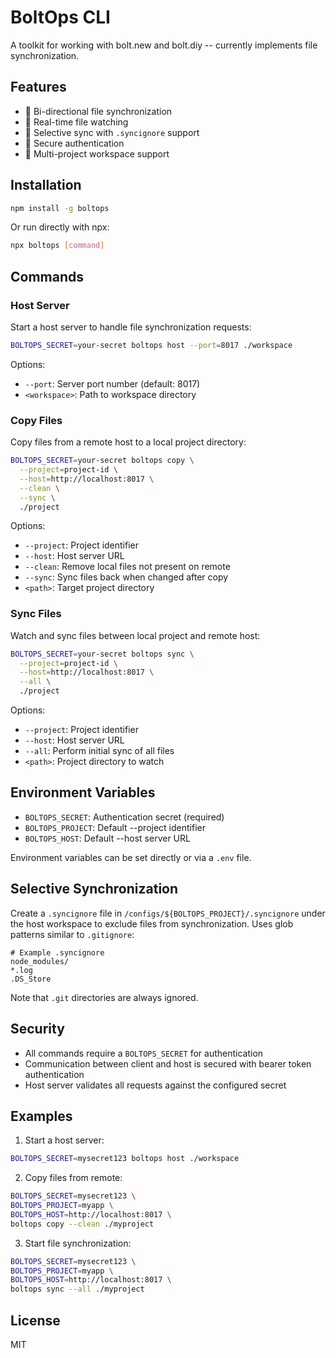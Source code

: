 # BoltOps CLI

A toolkit for working with bolt.new and bolt.diy -- currently implements file synchronization.

## Features

- 🔄 Bi-directional file synchronization
- 👀 Real-time file watching
- 🎯 Selective sync with `.syncignore` support
- 🔐 Secure authentication
- 📁 Multi-project workspace support

## Installation

```bash
npm install -g boltops
```

Or run directly with npx:

```bash
npx boltops [command]
```

## Commands

### Host Server

Start a host server to handle file synchronization requests:

```bash
BOLTOPS_SECRET=your-secret boltops host --port=8017 ./workspace
```

Options:
- `--port`: Server port number (default: 8017)
- `<workspace>`: Path to workspace directory

### Copy Files

Copy files from a remote host to a local project directory:

```bash
BOLTOPS_SECRET=your-secret boltops copy \
  --project=project-id \
  --host=http://localhost:8017 \
  --clean \
  --sync \
  ./project
```

Options:
- `--project`: Project identifier
- `--host`: Host server URL
- `--clean`: Remove local files not present on remote
- `--sync`: Sync files back when changed after copy
- `<path>`: Target project directory

### Sync Files

Watch and sync files between local project and remote host:

```bash
BOLTOPS_SECRET=your-secret boltops sync \
  --project=project-id \
  --host=http://localhost:8017 \
  --all \
  ./project
```

Options:
- `--project`: Project identifier
- `--host`: Host server URL
- `--all`: Perform initial sync of all files
- `<path>`: Project directory to watch

## Environment Variables

- `BOLTOPS_SECRET`: Authentication secret (required)
- `BOLTOPS_PROJECT`: Default --project identifier
- `BOLTOPS_HOST`: Default --host server URL

Environment variables can be set directly or via a `.env` file.

## Selective Synchronization

Create a `.syncignore` file in `/configs/${BOLTOPS_PROJECT}/.syncignore` under the host workspace to exclude files from synchronization. Uses glob patterns similar to `.gitignore`:

```
# Example .syncignore
node_modules/
*.log
.DS_Store
```

Note that `.git` directories are always ignored.

## Security

- All commands require a `BOLTOPS_SECRET` for authentication
- Communication between client and host is secured with bearer token authentication
- Host server validates all requests against the configured secret

## Examples

1. Start a host server:
```bash
BOLTOPS_SECRET=mysecret123 boltops host ./workspace
```

2. Copy files from remote:
```bash
BOLTOPS_SECRET=mysecret123 \
BOLTOPS_PROJECT=myapp \
BOLTOPS_HOST=http://localhost:8017 \
boltops copy --clean ./myproject
```

3. Start file synchronization:
```bash
BOLTOPS_SECRET=mysecret123 \
BOLTOPS_PROJECT=myapp \
BOLTOPS_HOST=http://localhost:8017 \
boltops sync --all ./myproject
```

## License

MIT
